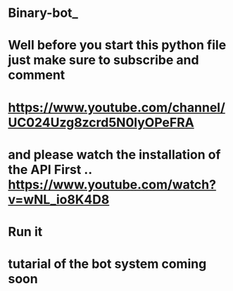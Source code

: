 # Binary-bot_
# Well before you start this python file just make sure to subscribe and comment
# https://www.youtube.com/channel/UC024Uzg8zcrd5N0lyOPeFRA
# and please watch the installation of the API First .. https://www.youtube.com/watch?v=wNL_io8K4D8
# Run it 
# tutarial of the bot system coming soon 
